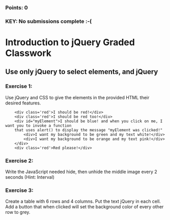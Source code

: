 ### Points: 0
### KEY: No submissions complete :-(

# Introduction to jQuery Graded Classwork

## Use only jQuery to select elements, and jQuery 
  
### Exercise 1: 
Use jQuery and CSS to give the elements in the provided HTML their desired features. 

```
    <div class='red'>I should be red!</div>
    <div class='red'>I should be red too!</div>
    <div id="myElement">I should be blue! and when you click on me, I want you to invoke a function 
    that uses alert() to display the message "myElement was clicked!"
        <div>I want my background to be green and my text white!</div>
        <div>I want my background to be orange and my text pink!</div>
    </div>
    <div class='red'>Red please!</div>
```

### Exercise 2:
Write the JavaScript needed hide, then unhide the middle image every 2 seconds (Hint: Interval)


### Exercise 3: 
Create a table with 6 rows and 4 columns. Put the text jQuery in each cell. Add a button that when clicked will set the background color of every other row to grey.

